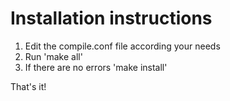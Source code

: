 Installation instructions
====

1. Edit the compile.conf file  according your needs
2. Run 'make all'
3. If there are no errors 'make install'

That's it!

